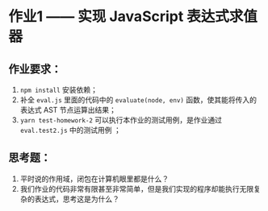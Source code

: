 # 作业1 —— 实现 JavaScript 表达式求值器

## 作业要求：
1. `npm install` 安装依赖；
2. 补全 `eval.js` 里面的代码中的 `evaluate(node, env)` 函数，使其能将传入的表达式 AST 节点运算出结果；
3. `yarn test-homework-2` 可以执行本作业的测试用例，是作业通过 `eval.test2.js` 中的测试用例 ；

## 思考题：
1. 平时说的作用域，闭包在计算机眼里都是什么？
2. 我们作业的代码非常有限甚至非常简单，但是我们实现的程序却能执行无限复杂的表达式，思考这是为什么？
